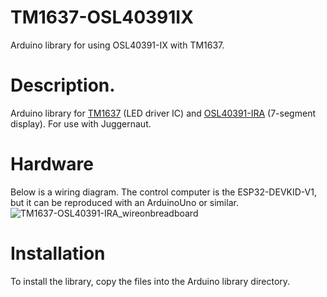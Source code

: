 # TM1637-OSL40391IX
Arduino library for using OSL40391-IX with TM1637.

# Description.
Arduino library for [TM1637](https://akizukidenshi.com/catalog/g/gI-13224/) (LED driver IC) and [OSL40391-IRA](https://akizukidenshi.com/catalog/g/gI-09970/) (7-segment display). For use with Juggernaut.

# Hardware
Below is a wiring diagram. The control computer is the ESP32-DEVKID-V1, but it can be reproduced with an ArduinoUno or similar.
![TM1637-OSL40391-IRA_wireonbreadboard](https://user-images.githubusercontent.com/104192449/222351514-88a751e0-a2c5-43d8-870f-b9e9e6587bb8.png)

# Installation
To install the library, copy the files into the Arduino library directory.
